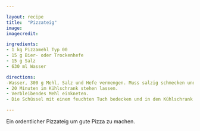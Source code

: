 ```yaml
---

layout: recipe
title:  "Pizzateig"
image: 
imagecredit: 

ingredients:
- 1 kg Pizzamehl Typ 00
- 15 g Bier- oder Trockenhefe
- 15 g Salz
- 630 ml Wasser

directions:
-Wasser, 300 g Mehl, Salz und Hefe vermengen. Muss salzig schmecken und die Konsistenz eines Pfannkuchenteiges haben.
- 20 Minuten im Kühlschrank stehen lassen.
- Verbleibendes Mehl einkneten.
- Die Schüssel mit einem feuchten Tuch bedecken und in den Kühlschrank stellen. Der Teig wird etwa doppelt so groß, was bei der Gefäßauswahl zu beachten ist. Mindestens 6 Stunden im Kühlschrank lassen. 5.Teig danach nicht mehr kneten, sondern direkt eine Hand voll nehmen und ausrollen, sowie belegen und glücklich sein.

---
```


Ein ordentlicher Pizzateig um gute Pizza zu machen.